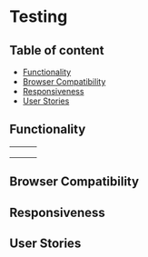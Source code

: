 # **Testing**

## **Table of content** 
- [Functionality](#functionality)
- [Browser Compatibility](#browser-compatibility)
- [Responsiveness](#responsiveness)
- [User Stories](#user-stories)

## Functionality
|                |                        |                      |
|----------------|-------------------------------|-----------------------------|
||            |           |
|         |            |           |
|          |||

## Browser Compatibility
## Responsiveness
## User Stories